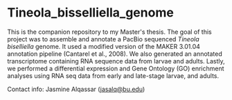 # Tineola_bisselliella_genome

<body>  

This is the companion repository to my Master's thesis. The goal of this project was to assemble and annotate a PacBio sequenced <em> Tineola biselliella </em> genome. It used a modified version of the MAKER 3.01.04 annotation pipeline (Cantarel et al., 2008). We also generated an annotated transcriptome containing RNA sequence data from larvae and adults. Lastly, we performed a differential expression and Gene Ontology (GO) enrichment analyses using RNA seq data from early and late-stage larvae, and adults.

Contact info: Jasmine Alqassar (jasalq@bu.edu)

</body>